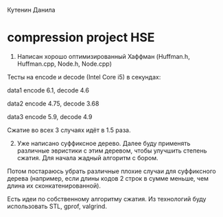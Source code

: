 Кутенин Данила
# compression project HSE

1) Написан хорошо оптимизированный Хаффман (Huffman.h, Huffman.cpp, Node.h, Node.cpp)

Тесты на encode и decode (Intel Core i5) в секундах:

data1 encode 6.1, decode 4.6

data2 encode 4.75, decode 3.68

data3 encode 5.9, decode 4.9

Сжатие во всех 3 случаях идёт в 1.5 раза.

2) Уже написано суффиксное дерево. Далее буду применять различные эвристики с этим деревом, чтобы улучшить степень сжатия. Для начала жадный алгоритм с бором.

Потом постараюсь убрать различные плохие случаи для суффиксного дерева (например, если длины кодов 2 строк в сумме меньше, чем длина их сконкатенированной). 

Есть идеи по собственному алгоритму сжатия. Из технологий буду использовать STL, gprof, valgrind.

